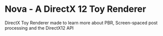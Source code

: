 # Nova - A DirectX 12 Toy Renderer
DirectX Toy Renderer made to learn more about PBR, Screen-spaced post processing and the DirectX12 API
